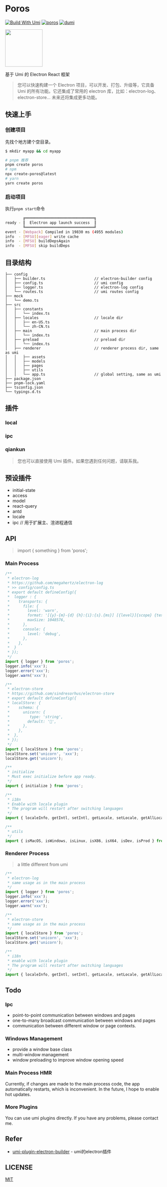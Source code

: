 # Poros
[![Build With Umi](https://img.shields.io/badge/build%20with-umi-028fe4.svg?style=flat-square)](http://umijs.org/) <a href="https://porosjs.com"><img src="https://img.shields.io/badge/porosjs-poros-blue.svg" alt="poros" /></a>
[![dumi](https://img.shields.io/badge/docs%20by-dumi-blue)](https://github.com/umijs/dumi)

<img src="./logo.png" width="120">

基于 Umi 的 Electron React 框架

> 您可以快速构建一个 Electron 项目，可以开发、打包、升级等，它具备 Umi 的所有功能。它还集成了常用的 electron 库，比如：electron-log、electron-store... 未来还将集成更多功能。

## 快速上手

### 创建项目

先找个地方建个空目录。

```bash
$ mkdir myapp && cd myapp
```

```bash
# pnpm 推荐
pnpm create poros
# npm
npx create-poros@latest
# yarn
yarn create poros
```

### 启动项目

执行`pnpm start`命令

```bash
        ╔═══════════════════════════════╗
ready - ║  Electron app launch success  ║
        ╚═══════════════════════════════╝
event - [Webpack] Compiled in 19830 ms (4955 modules)
info  - [MFSU][eager] write cache
info  - [MFSU] buildDepsAgain
info  - [MFSU] skip buildDeps
```

## 目录结构

```
├── config
│   ├── builder.ts                      // electron-builder config
│   ├── config.ts                       // umi config
│   ├── logger.ts                       // electron-log config
│   └── routes.ts                       // umi routes config
├── mock                                
│   └── demo.ts
├── src
│   ├── constants
│   │   └── index.ts
│   ├── locales                         // locale dir
│   │   ├── en-US.ts
│   │   └── zh-CN.ts
│   ├── main                            // main process dir
│   │   └── index.ts
│   ├── preload                         // preload dir
│   │   └── index.ts
│   ├── renderer                        // renderer process dir, same as umi
│   │   ├── assets
│   │   ├── models
│   │   ├── pages
│   │   ├── utils 
│   │   └── app.ts                      // global setting, same as umi
├── package.json
├── pnpm-lock.yaml
├── tsconfig.json
└── typings.d.ts
```

## 插件

### local

### ipc

### qiankun

> 您也可以直接使用 Umi 插件。如果您遇到任何问题，请联系我。

## 预设插件
- initial-state
- access
- model
- react-query
- antd
- locale
- ipc           // 用于扩展主、渲进程通信

## API

> import { something } from 'poros';

### Main Process

```typescript
/**
 * electron-log
 * https://github.com/megahertz/electron-log
 * >> config/config.ts
 * export default defineConfig({
 *  logger : {
 *    transports: {
 *      file: {
 *        level: 'warn',
 *        format: '[{y}-{m}-{d} {h}:{i}:{s}.{ms}] [{level}]{scope} {text}',
 *        maxSize: 1048576,
 *      },
 *      console: {
 *        level: 'debug',
 *      },
 *    },
 *  }
 * });
 */
import { logger } from 'poros';
logger.info('xxx');
logger.error('xxx');
logger.warn('xxx');

/**
 * electron-store
 * https://github.com/sindresorhus/electron-store
 * export default defineConfig({
 * localStore: {
 *    schema: {
 *      unicorn: {
 *         type: 'string',
 *        default: '🦄',
 *      },
 *    },
 *  },
 * });
 */
import { localStore } from 'poros'; 
localStore.set('unicorn', 'xxx');
localStore.get('unicorn');

/**
 * initialize 
 * Must exec initialize before app ready.
 */
import { initialize } from 'poros';

/**
 * i18n
 * Enable with locale plugin
 * The program will restart after switching languages
 */
import { localeInfo, getIntl, setIntl, getLocale, setLocale, getAllLocales, i18n } from 'poros';

/**
 * utils 
 */
import { isMacOS, isWindows, isLinux, isX86, isX64, isDev, isProd } from 'poros';
```

### Renderer Process

> a little different from umi

```typescript
/**
 * electron-log
 * same usage as in the main process
 */
import { logger } from 'poros';
logger.info('xxx');
logger.error('xxx');
logger.warn('xxx');

/**
 * electron-store
 * same usage as in the main process
 */
import { localStore } from 'poros'; 
localStore.set('unicorn', 'xxx');
localStore.get('unicorn');

/**
 * i18n
 * enable with locale plugin
 * The program will restart after switching languages
 */
import { localeInfo, getIntl, setIntl, getLocale, setLocale, getAllLocales, i18n } from 'poros';
```


## Todo
### Ipc
- point-to-point communication between windows and pages
- one-to-many broadcast communication between windows and pages
- communication between different window or page contexts.

### Windows Management
- provide a window base class
- multi-window management
- window preloading to improve window opening speed

### Main Process HMR
Currently, if changes are made to the main process code, the app automatically restarts, which is inconvenient. In the future, I hope to enable hot updates.
### More Plugins
You can use umi plugins directly. If you have any problems, please contact me.

## Refer
- [umi-plugin-electron-builder](https://github.com/BySlin/umi-plugin-electron-builder) - umi的electron插件


## LICENSE

[MIT](https://github.com/porosjs/poros/blob/main/LICENSE)
